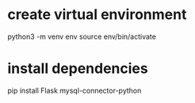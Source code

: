 # create virtual environment
python3 -m venv env
source env/bin/activate

# install dependencies
pip install Flask mysql-connector-python